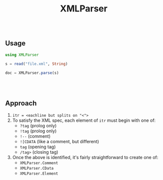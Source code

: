 <h1 align="center">XMLParser</h1>

<br><br>

## Usage

```julia
using XMLParser

s = read("file.xml", String)

doc = XMLParser.parse(s)
```

<br><br>

## Approach

1. `itr = <eachline but splits on "<">`
2. To satisfy the XML spec, each element of `itr` must begin with one of:
    - `?tag` (prolog only)
    - `!tag` (prolog only)
    - `!--` (comment)
    - `![CDATA` (like a comment, but different)
    - `tag` (opening tag)
    - `/tag>` (closing tag)
3.  Once the above is identified, it's fairly straightforward to create one of:
    - `XMLParser.Comment`
    - `XMLParser.CData`
    - `XMLParser.Element`
